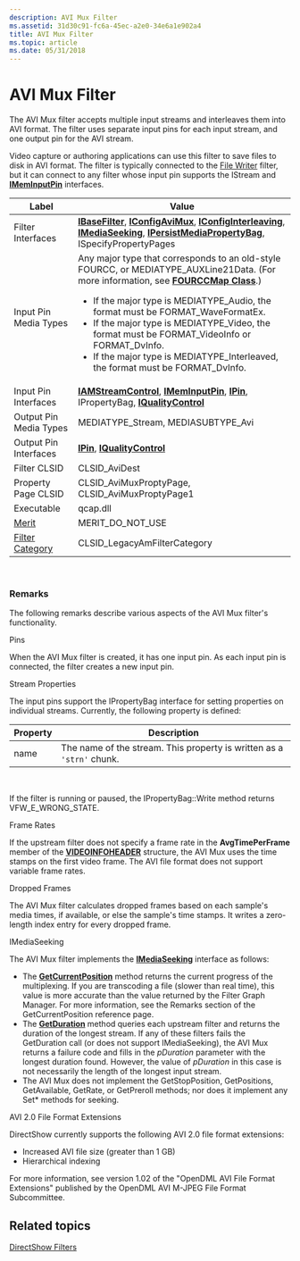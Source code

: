 ```yaml
---
description: AVI Mux Filter
ms.assetid: 31d30c91-fc6a-45ec-a2e0-34e6a1e902a4
title: AVI Mux Filter
ms.topic: article
ms.date: 05/31/2018
---
```


# AVI Mux Filter

The AVI Mux filter accepts multiple input streams and interleaves them into AVI format. The filter uses separate input pins for each input stream, and one output pin for the AVI stream.

Video capture or authoring applications can use this filter to save files to disk in AVI format. The filter is typically connected to the [File Writer](file-writer-filter.md) filter, but it can connect to any filter whose input pin supports the IStream and [**IMemInputPin**](/windows/desktop/api/Strmif/nn-strmif-imeminputpin) interfaces.




| Label | Value |
|--------|-------|
| Filter Interfaces | <a href="/windows/desktop/api/Strmif/nn-strmif-ibasefilter"><strong>IBaseFilter</strong></a>, <a href="/windows/desktop/api/Strmif/nn-strmif-iconfigavimux"><strong>IConfigAviMux</strong></a>, <a href="/windows/desktop/api/Strmif/nn-strmif-iconfiginterleaving"><strong>IConfigInterleaving</strong></a>, <a href="/windows/desktop/api/Strmif/nn-strmif-imediaseeking"><strong>IMediaSeeking</strong></a>, <a href="/windows/desktop/api/Strmif/nn-strmif-ipersistmediapropertybag"><strong>IPersistMediaPropertyBag</strong></a>, ISpecifyPropertyPages | 
| Input Pin Media Types | Any major type that corresponds to an old-style FOURCC, or MEDIATYPE_AUXLine21Data. (For more information, see <a href="fourccmap.md"><strong>FOURCCMap Class</strong></a>.)<ul><li>If the major type is MEDIATYPE_Audio, the format must be FORMAT_WaveFormatEx.</li><li>If the major type is MEDIATYPE_Video, the format must be FORMAT_VideoInfo or FORMAT_DvInfo.</li><li>If the major type is MEDIATYPE_Interleaved, the format must be FORMAT_DvInfo.</li></ul> | 
| Input Pin Interfaces | <a href="/windows/desktop/api/Strmif/nn-strmif-iamstreamcontrol"><strong>IAMStreamControl</strong></a>, <a href="/windows/desktop/api/Strmif/nn-strmif-imeminputpin"><strong>IMemInputPin</strong></a>, <a href="/windows/desktop/api/Strmif/nn-strmif-ipin"><strong>IPin</strong></a>, IPropertyBag, <a href="/windows/desktop/api/Strmif/nn-strmif-iqualitycontrol"><strong>IQualityControl</strong></a> | 
| Output Pin Media Types | MEDIATYPE_Stream, MEDIASUBTYPE_Avi | 
| Output Pin Interfaces | <a href="/windows/desktop/api/Strmif/nn-strmif-ipin"><strong>IPin</strong></a>, <a href="/windows/desktop/api/Strmif/nn-strmif-iqualitycontrol"><strong>IQualityControl</strong></a> | 
| Filter CLSID | CLSID_AviDest | 
| Property Page CLSID | CLSID_AviMuxProptyPage, CLSID_AviMuxProptyPage1 | 
| Executable | qcap.dll | 
| <a href="merit.md">Merit</a> | MERIT_DO_NOT_USE | 
| <a href="filter-categories.md">Filter Category</a> | CLSID_LegacyAmFilterCategory | 




 

### Remarks

The following remarks describe various aspects of the AVI Mux filter's functionality.

Pins

When the AVI Mux filter is created, it has one input pin. As each input pin is connected, the filter creates a new input pin.

Stream Properties

The input pins support the IPropertyBag interface for setting properties on individual streams. Currently, the following property is defined:



| Property | Description                                                           |
|----------|-----------------------------------------------------------------------|
| name     | The name of the stream. This property is written as a `'strn'` chunk. |



 

If the filter is running or paused, the IPropertyBag::Write method returns VFW\_E\_WRONG\_STATE.

Frame Rates

If the upstream filter does not specify a frame rate in the **AvgTimePerFrame** member of the [**VIDEOINFOHEADER**](/previous-versions/windows/desktop/api/amvideo/ns-amvideo-videoinfoheader) structure, the AVI Mux uses the time stamps on the first video frame. The AVI file format does not support variable frame rates.

Dropped Frames

The AVI Mux filter calculates dropped frames based on each sample's media times, if available, or else the sample's time stamps. It writes a zero-length index entry for every dropped frame.

IMediaSeeking

The AVI Mux filter implements the [**IMediaSeeking**](/windows/desktop/api/Strmif/nn-strmif-imediaseeking) interface as follows:

-   The [**GetCurrentPosition**](/windows/desktop/api/Strmif/nf-strmif-imediaseeking-getcurrentposition) method returns the current progress of the multiplexing. If you are transcoding a file (slower than real time), this value is more accurate than the value returned by the Filter Graph Manager. For more information, see the Remarks section of the GetCurrentPosition reference page.
-   The [**GetDuration**](/windows/desktop/api/Strmif/nf-strmif-imediaseeking-getduration) method queries each upstream filter and returns the duration of the longest stream. If any of these filters fails the GetDuration call (or does not support IMediaSeeking), the AVI Mux returns a failure code and fills in the *pDuration* parameter with the longest duration found. However, the value of *pDuration* in this case is not necessarily the length of the longest input stream.
-   The AVI Mux does not implement the GetStopPosition, GetPositions, GetAvailable, GetRate, or GetPreroll methods; nor does it implement any Set\* methods for seeking.

AVI 2.0 File Format Extensions

DirectShow currently supports the following AVI 2.0 file format extensions:

-   Increased AVI file size (greater than 1 GB)
-   Hierarchical indexing

For more information, see version 1.02 of the "OpenDML AVI File Format Extensions" published by the OpenDML AVI M-JPEG File Format Subcommittee.

## Related topics

<dl> <dt>

[DirectShow Filters](directshow-filters.md)
</dt> </dl>

 

 




